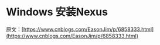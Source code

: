 # Windows 安装Nexus 

原文：[https://www.cnblogs.com/EasonJim/p/6858333.html](https://www.cnblogs.com/EasonJim/p/6858333.html)

